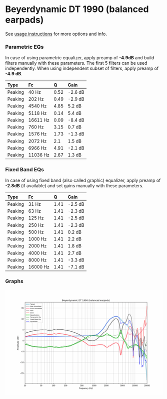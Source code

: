 # Beyerdynamic DT 1990 (balanced earpads)
See [usage instructions](https://github.com/jaakkopasanen/AutoEq#usage) for more options and info.

### Parametric EQs
In case of using parametric equalizer, apply preamp of **-4.9dB** and build filters manually
with these parameters. The first 5 filters can be used independently.
When using independent subset of filters, apply preamp of **-4.9 dB**.

| Type    | Fc       |    Q | Gain    |
|:--------|:---------|:-----|:--------|
| Peaking | 40 Hz    | 0.52 | -2.6 dB |
| Peaking | 202 Hz   | 0.49 | -2.9 dB |
| Peaking | 4540 Hz  | 4.85 | 5.2 dB  |
| Peaking | 5118 Hz  | 0.14 | 5.4 dB  |
| Peaking | 16611 Hz | 0.09 | -8.4 dB |
| Peaking | 760 Hz   | 3.15 | 0.7 dB  |
| Peaking | 1576 Hz  | 1.73 | -1.3 dB |
| Peaking | 2072 Hz  | 2.1  | 1.5 dB  |
| Peaking | 6966 Hz  | 4.91 | -2.1 dB |
| Peaking | 11036 Hz | 2.67 | 1.3 dB  |

### Fixed Band EQs
In case of using fixed band (also called graphic) equalizer, apply preamp of **-2.8dB**
(if available) and set gains manually with these parameters.

| Type    | Fc       |    Q | Gain    |
|:--------|:---------|:-----|:--------|
| Peaking | 31 Hz    | 1.41 | -2.5 dB |
| Peaking | 63 Hz    | 1.41 | -2.3 dB |
| Peaking | 125 Hz   | 1.41 | -2.5 dB |
| Peaking | 250 Hz   | 1.41 | -2.3 dB |
| Peaking | 500 Hz   | 1.41 | 0.2 dB  |
| Peaking | 1000 Hz  | 1.41 | 2.2 dB  |
| Peaking | 2000 Hz  | 1.41 | 1.8 dB  |
| Peaking | 4000 Hz  | 1.41 | 2.7 dB  |
| Peaking | 8000 Hz  | 1.41 | -3.3 dB |
| Peaking | 16000 Hz | 1.41 | -7.1 dB |

### Graphs
![](./Beyerdynamic%20DT%201990%20(balanced%20earpads).png)